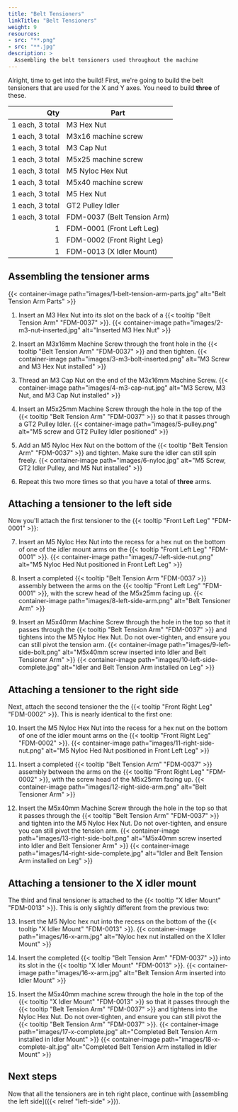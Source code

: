 ```yaml
---
title: "Belt Tensioners"
linkTitle: "Belt Tensioners"
weight: 9
resources:
- src: "**.png"
- src: "**.jpg"
description: >
  Assembling the belt tensioners used throughout the machine
---
```


Alright, time to get into the build! First, we're going to build the belt tensioners that are used for the X and Y axes. You need to build **three** of these.

| Qty              | Part                          |
|-----------------:|-------------------------------|
| 1 each, 3 total  | M3 Hex Nut                    |
| 1 each, 3 total  | M3x16 machine screw           |
| 1 each, 3 total  | M3 Cap Nut                    |
| 1 each, 3 total  | M5x25 machine screw           |
| 1 each, 3 total  | M5 Nyloc Hex Nut              |
| 1 each, 3 total  | M5x40 machine screw           |
| 1 each, 3 total  | M5 Hex Nut                    |
| 1 each, 3 total  | GT2 Pulley Idler              |
| 1 each, 3 total  | FDM-0037 (Belt Tension Arm)   |
| 1                | FDM-0001 (Front Left Leg)     |
| 1                | FDM-0002 (Front Right Leg)    |
| 1                | FDM-0013 (X Idler Mount)      |

## Assembling the tensioner arms

{{< container-image path="images/1-belt-tension-arm-parts.jpg" alt="Belt Tension Arm Parts" >}}

1. Insert an M3 Hex Nut into its slot on the back of a {{< tooltip "Belt Tension Arm" "FDM-0037" >}}.
  {{< container-image path="images/2-m3-nut-inserted.jpg" alt="Inserted M3 Hex Nut" >}}

2. Insert an M3x16mm Machine Screw through the front hole in the {{< tooltip "Belt Tension Arm" "FDM-0037" >}} and then tighten.
  {{< container-image path="images/3-m3-bolt-inserted.png" alt="M3 Screw and M3 Hex Nut installed" >}}

3. Thread an M3 Cap Nut on the end of the M3x16mm Machine Screw.
  {{< container-image path="images/4-m3-cap-nut.jpg" alt="M3 Screw, M3 Nut, and M3 Cap Nut installed" >}}

4. Insert an M5x25mm Machine Screw through the hole in the top of the {{< tooltip "Belt Tension Arm" "FDM-0037" >}} so that it passes through a GT2 Pulley Idler.
  {{< container-image path="images/5-pulley.png" alt="M5 screw and GT2 Pulley Idler positioned" >}}

5. Add an M5 Nyloc Hex Nut on the bottom of the {{< tooltip "Belt Tension Arm" "FDM-0037" >}} and tighten. Make sure the idler can still spin freely.
  {{< container-image path="images/6-nyloc.jpg" alt="M5 Screw, GT2 Idler Pulley, and M5 Nut installed" >}}

6. Repeat this two more times so that you have a total of **three** arms.

## Attaching a tensioner to the left side

Now you'll attach the first tensioner to the {{< tooltip "Front Left Leg" "FDM-0001" >}}:

7. Insert an M5 Nyloc Hex Nut into the recess for a hex nut on the bottom of one of the idler mount arms on the {{< tooltip "Front Left Leg" "FDM-0001" >}}.
  {{< container-image path="images/7-left-side-nut.png" alt="M5 Nyloc Hed Nut positioned in Front Left Leg" >}}

8. Insert a completed {{< tooltip "Belt Tension Arm "FDM-0037 >}} assembly between the arms on the {{< tooltip "Front Left Leg" "FDM-0001" >}}, with the screw head of the M5x25mm facing up.
  {{< container-image path="images/8-left-side-arm.png" alt="Belt Tensioner Arm" >}}

9. Insert an M5x40mm Machine Screw through the hole in the top so that it passes through the {{< tooltip "Belt Tension Arm" "FDM-0037" >}} and tightens into the M5 Nyloc Hex Nut. Do not over-tighten, and ensure you can still pivot the tension arm.
  {{< container-image path="images/9-left-side-bolt.png" alt="M5x40mm screw inserted into Idler and Belt Tensioner Arm" >}}
  {{< container-image path="images/10-left-side-complete.jpg" alt="Idler and Belt Tension Arm installed on Leg" >}}

## Attaching a tensioner to the right side

Next, attach the second tensioner the the {{< tooltip "Front Right Leg" "FDM-0002" >}}. This is nearly identical to the first one:

10. Insert the M5 Nyloc Hex Nut into the recess for a hex nut on the bottom of one of the idler mount arms on the {{< tooltip "Front Right Leg" "FDM-0002" >}}.
    {{< container-image path="images/11-right-side-nut.png" alt="M5 Nyloc Hed Nut positioned in Front Left Leg" >}}

11. Insert a completed {{< tooltip "Belt Tension Arm" "FDM-0037" >}} assembly between the arms on the {{< tooltip "Front Right Leg" "FDM-0002" >}}, with the screw head of the M5x25mm facing up.
  {{< container-image path="images/12-right-side-arm.png" alt="Belt Tensioner Arm" >}}

12. Insert the M5x40mm Machine Screw through the hole in the top so that it passes through the {{< tooltip "Belt Tension Arm" "FDM-0037" >}} and tighten into the M5 Nyloc Hex Nut. Do not over-tighten, and ensure you can still pivot the tension arm.
  {{< container-image path="images/13-right-side-bolt.png" alt="M5x40mm screw inserted into Idler and Belt Tensioner Arm" >}}
  {{< container-image path="images/14-right-side-complete.jpg" alt="Idler and Belt Tension Arm installed on Leg" >}}

## Attaching a tensioner to the X idler mount

The third and final tensioner is attached to the {{< tooltip "X Idler Mount" "FDM-0013" >}}. This is only slightly different from the previous two:

13. Insert the M5 Nyloc hex nut into the recess on the bottom of the {{< tooltip "X Idler Mount" "FDM-0013" >}}.
  {{< container-image path="images/16-x-arm.jpg" alt="Nyloc hex nut installed on the X Idler Mount" >}}

14. Insert the completed {{< tooltip "Belt Tension Arm" "FDM-0037" >}} into its slot in the {{< tooltip "X Idler Mount" "FDM-0013" >}}.
  {{< container-image path="images/16-x-arm.jpg" alt="Belt Tension Arm inserted into Idler Mount" >}}

15. Insert the M5x40mm machine screw through the hole in the top of the {{< tooltip "X Idler Mount" "FDM-0013" >}} so that it passes through the {{< tooltip "Belt Tension Arm" "FDM-0037" >}} and tightens into the Nyloc Hex Nut.  Do not over-tighten, and ensure you can still pivot the {{< tooltip "Belt Tension Arm" "FDM-0037" >}}.
  {{< container-image path="images/17-x-complete.jpg" alt="Completed Belt Tension Arm installed in Idler Mount" >}}
  {{< container-image path="images/18-x-complete-alt.jpg" alt="Completed Belt Tension Arm installed in Idler Mount" >}}

## Next steps

Now that all the tensioners are in teh right place, continue with [assembling the left side]({{< relref "left-side" >}}).
